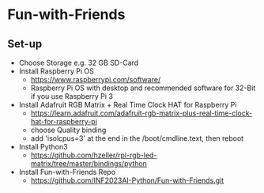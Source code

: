 # Fun-with-Friends

## Set-up
+ Choose Storage e.g. 32 GB SD-Card
+ Install Raspberry Pi OS
  + https://www.raspberrypi.com/software/
  + Raspberry Pi OS with desktop and recommended software for 32-Bit if you use Raspberry Pi 3
+ Install Adafruit RGB Matrix + Real Time Clock HAT for Raspberry Pi
  + https://learn.adafruit.com/adafruit-rgb-matrix-plus-real-time-clock-hat-for-raspberry-pi
  + choose Quality binding
  + add 'isolcpus=3' at the end in the /boot/cmdline.text, then reboot
+ Install Python3
  + https://github.com/hzeller/rpi-rgb-led-matrix/tree/master/bindings/python
+ Install Fun-with-Friends Repo
  + https://github.com/INF2023AI-Python/Fun-with-Friends.git
